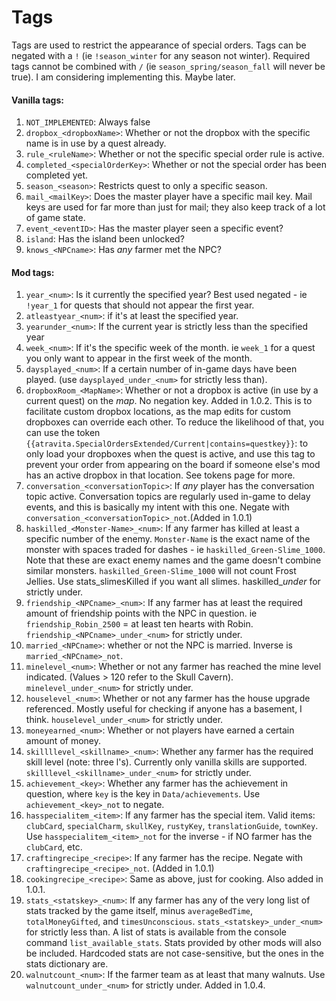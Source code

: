 ﻿Tags
============

Tags are used to restrict the appearance of special orders. Tags can be negated with a `!` (ie `!season_winter` for any season not winter). Required tags cannot be combined with `/` (ie `season_spring/season_fall` will never be true). I am considering implementing this. Maybe later.

#### Vanilla tags:

1. `NOT_IMPLEMENTED`: Always false
2. `dropbox_<dropboxName>`: Whether or not the dropbox with the specific name is in use by a quest already.
3. `rule_<ruleName>`: Whether or not the specific special order rule is active.
4. `completed_<specialOrderKey>`: Whether or not the special order has been completed yet.
5. `season_<season>`: Restricts quest to only a specific season.
6. `mail_<mailKey>`: Does the master player have a specific mail key. Mail keys are used for far more than just for mail; they also keep track of a lot of game state.
7. `event_<eventID>`: Has the master player seen a specific event?
8. `island`: Has the island been unlocked?
9. `knows_<NPCname>`: Has *any* farmer met the NPC?


#### Mod tags:

1. `year_<num>`: Is it currently the specified year? Best used negated - ie `!year_1` for quests that should not appear the first year.
2. `atleastyear_<num>`: if it's at least the specified year.
3. `yearunder_<num>`: If the current year is strictly less than the specified year
4. `week_<num>`: If it's the specific week of the month. ie `week_1` for a quest you only want to appear in the first week of the month.
5. `daysplayed_<num>`: If a certain number of in-game days have been played. (use `daysplayed_under_<num>` for strictly less than).
6. `dropboxRoom_<MapName>`: Whether or not a dropbox is active (in use by a current quest) on the *map*. No negation key. Added in 1.0.2. This is to facilitate custom dropbox locations, as the map edits for custom dropboxes can override each other. To reduce the likelihood of that, you can use the token `{{atravita.SpecialOrdersExtended/Current|contains=questkey}}`: to only load your dropboxes when the quest is active, and use this tag to prevent your order from appearing on the board if someone else's mod has an active dropbox in that location. See tokens page for more.
7. `conversation_<conversationTopic>`: If *any* player has the conversation topic active. Conversation topics are regularly used in-game to delay events, and this is basically my intent with this one. Negate with `conversation_<conversationTopic>_not`.(Added in 1.0.1)
8. `haskilled_<Monster-Name>_<num>`: If any farmer has killed at least a specific number of the enemy. `Monster-Name` is the exact name of the monster with spaces traded for dashes - ie `haskilled_Green-Slime_1000`. Note that these are exact enemy names and the game doesn't combine similar monsters. `haskilled_Green-Slime_1000` will not count Frost Jellies. Use stats_slimesKilled if you want all slimes. haskilled_<Monster-Name>_under_<num> for strictly under.
9. `friendship_<NPCname>_<num>`: If any farmer has at least the required amount of friendship points with the NPC in question. ie `friendship_Robin_2500` = at least ten hearts with Robin. `friendship_<NPCname>_under_<num>` for strictly under.
10. `married_<NPCname>`: whether or not the NPC is married. Inverse is `married_<NPCname>_not`.
10. `minelevel_<num>`: Whether or not any farmer has reached the mine level indicated. (Values > 120 refer to the Skull Cavern). `minelevel_under_<num>` for strictly under.
11. `houselevel_<num>`: Whether or not any farmer has the house upgrade referenced. Mostly useful for checking if anyone has a basement, I think. `houselevel_under_<num>` for strictly under.
12. `moneyearned_<num>`: Whether or not players have earned a certain amount of money.
13. `skillllevel_<skillname>_<num>`: Whether any farmer has the required skill level (note: three l's). Currently only vanilla skills are supported. `skilllevel_<skillname>_under_<num>` for strictly under.
14. `achievement_<key>`: Whether any farmer has the achievement in question, where `key` is the key in `Data/achievements`. Use `achievement_<key>_not` to negate.
14. `hasspecialitem_<item>`: If any farmer has the special item. Valid items: `clubCard`, `specialCharm`, `skullKey`, `rustyKey`, `translationGuide`, `townKey`. Use `hasspecialitem_<item>_not` for the inverse - if NO farmer has the `clubCard`, etc.
15. `craftingrecipe_<recipe>`: If any farmer has the recipe. Negate with `craftingrecipe_<recipe>_not`. (Added in 1.0.1)
16. `cookingrecipe_<recipe>`: Same as above, just for cooking. Also added in 1.0.1.
17. `stats_<statskey>_<num>`: If any farmer has any of the very long list of stats tracked by the game itself, minus `averageBedTime`, `totalMoneyGifted`, and `timesUnconscious`. `stats_<statskey>_under_<num>` for strictly less than. A list of stats is available from the console command `list_available_stats`. Stats provided by other mods will also be included. Hardcoded stats are not case-sensitive, but the ones in the stats dictionary are.
18. `walnutcount_<num>`: If the farmer team as at least that many walnuts. Use `walnutcount_under_<num>` for strictly under. Added in 1.0.4.